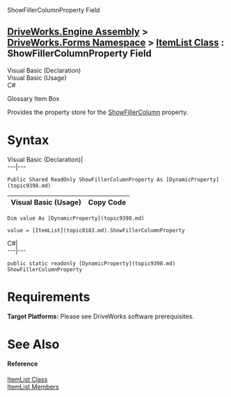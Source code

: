 ShowFillerColumnProperty Field   
  
[DriveWorks.Engine Assembly](topic2156.md) > [DriveWorks.Forms Namespace](topic7266.md) > [ItemList Class](topic8183.md) : ShowFillerColumnProperty Field  
---  
  
Visual Basic (Declaration)    
Visual Basic (Usage)    
C# 

Glossary Item Box

Provides the property store for the [ShowFillerColumn](topic8218.md) property. 

# Syntax

Visual Basic (Declaration)|   
---|---  
      
    
    Public Shared ReadOnly ShowFillerColumnProperty As [DynamicProperty](topic9398.md)  
  
Visual Basic (Usage)| Copy Code  
---|---  
      
    
    Dim value As [DynamicProperty](topic9398.md)
     
    value = [ItemList](topic8183.md).ShowFillerColumnProperty  
  
C#|   
---|---  
      
    
    public static readonly [DynamicProperty](topic9398.md) ShowFillerColumnProperty  
  
# Requirements

**Target Platforms:** Please see DriveWorks software prerequisites.

# See Also

#### Reference

[ItemList Class](topic8183.md)   
[ItemList Members](topic8184.md)


